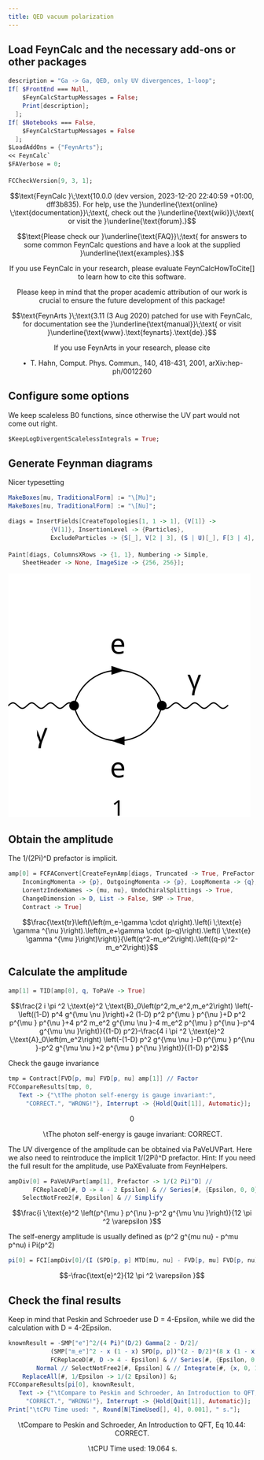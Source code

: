 ```yaml
---
title: QED vacuum polarization
---
```



## Load FeynCalc and the necessary add-ons or other packages

```mathematica
description = "Ga -> Ga, QED, only UV divergences, 1-loop";
If[ $FrontEnd === Null, 
  	$FeynCalcStartupMessages = False; 
  	Print[description]; 
  ];
If[ $Notebooks === False, 
  	$FeynCalcStartupMessages = False 
  ];
$LoadAddOns = {"FeynArts"};
<< FeynCalc`
$FAVerbose = 0; 
 
FCCheckVersion[9, 3, 1];
```

$$\text{FeynCalc }\;\text{10.0.0 (dev version, 2023-12-20 22:40:59 +01:00, dff3b835). For help, use the }\underline{\text{online} \;\text{documentation}}\;\text{, check out the }\underline{\text{wiki}}\;\text{ or visit the }\underline{\text{forum}.}$$

$$\text{Please check our }\underline{\text{FAQ}}\;\text{ for answers to some common FeynCalc questions and have a look at the supplied }\underline{\text{examples}.}$$

$$\text{If you use FeynCalc in your research, please evaluate FeynCalcHowToCite[] to learn how to cite this software.}$$

$$\text{Please keep in mind that the proper academic attribution of our work is crucial to ensure the future development of this package!}$$

$$\text{FeynArts }\;\text{3.11 (3 Aug 2020) patched for use with FeynCalc, for documentation see the }\underline{\text{manual}}\;\text{ or visit }\underline{\text{www}.\text{feynarts}.\text{de}.}$$

$$\text{If you use FeynArts in your research, please cite}$$

$$\text{ $\bullet $ T. Hahn, Comput. Phys. Commun., 140, 418-431, 2001, arXiv:hep-ph/0012260}$$

## Configure some options

We keep scaleless B0 functions, since otherwise the UV part would not come out right.

```mathematica
$KeepLogDivergentScalelessIntegrals = True;
```

## Generate Feynman diagrams

Nicer typesetting

```mathematica
MakeBoxes[mu, TraditionalForm] := "\[Mu]";
MakeBoxes[nu, TraditionalForm] := "\[Nu]";
```

```mathematica
diags = InsertFields[CreateTopologies[1, 1 -> 1], {V[1]} -> 
     		{V[1]}, InsertionLevel -> {Particles}, 
    		ExcludeParticles -> {S[_], V[2 | 3], (S | U)[_], F[3 | 4], F[2, {2 | 3}]}]; 
 
Paint[diags, ColumnsXRows -> {1, 1}, Numbering -> Simple, 
  	SheetHeader -> None, ImageSize -> {256, 256}];
```

![0133bojpmpiil](img/0133bojpmpiil.svg)

## Obtain the amplitude

The 1/(2Pi)^D prefactor is implicit.

```mathematica
amp[0] = FCFAConvert[CreateFeynAmp[diags, Truncated -> True, PreFactor -> 1], 
  	IncomingMomenta -> {p}, OutgoingMomenta -> {p}, LoopMomenta -> {q},
  	LorentzIndexNames -> {mu, nu}, UndoChiralSplittings -> True, 
  	ChangeDimension -> D, List -> False, SMP -> True, 
  	Contract -> True]

```

$$\frac{\text{tr}\left(\left(m_e-\gamma \cdot q\right).\left(i \;\text{e} \gamma ^{\nu }\right).\left(m_e+\gamma \cdot (p-q)\right).\left(i \;\text{e} \gamma ^{\mu }\right)\right)}{\left(q^2-m_e^2\right).\left((q-p)^2-m_e^2\right)}$$

## Calculate the amplitude

```mathematica
amp[1] = TID[amp[0], q, ToPaVe -> True]
```

$$\frac{2 i \pi ^2 \;\text{e}^2 \;\text{B}_0\left(p^2,m_e^2,m_e^2\right) \left(-\left((1-D) p^4 g^{\mu \nu }\right)+2 (1-D) p^2 p^{\mu } p^{\nu }+D p^2 p^{\mu } p^{\nu }+4 p^2 m_e^2 g^{\mu \nu }-4 m_e^2 p^{\mu } p^{\nu }-p^4 g^{\mu \nu }\right)}{(1-D) p^2}-\frac{4 i \pi ^2 \;\text{e}^2 \;\text{A}_0\left(m_e^2\right) \left(-(1-D) p^2 g^{\mu \nu }-D p^{\mu } p^{\nu }-p^2 g^{\mu \nu }+2 p^{\mu } p^{\nu }\right)}{(1-D) p^2}$$

Check the gauge invariance

```mathematica
tmp = Contract[FVD[p, mu] FVD[p, nu] amp[1]] // Factor
FCCompareResults[tmp, 0, 
   Text -> {"\tThe photon self-energy is gauge invariant:", 
     "CORRECT.", "WRONG!"}, Interrupt -> {Hold[Quit[1]], Automatic}];
```

$$0$$

$$\text{$\backslash $tThe photon self-energy is gauge invariant:} \;\text{CORRECT.}$$

The UV divergence of the amplitude can be obtained via PaVeUVPart.
Here we also need to reintroduce the implicit 1/(2Pi)^D prefactor.
Hint: If you need the full result for the amplitude, use PaXEvaluate from FeynHelpers.

```mathematica
ampDiv[0] = PaVeUVPart[amp[1], Prefactor -> 1/(2 Pi)^D] // 
       FCReplaceD[#, D -> 4 - 2 Epsilon] & // Series[#, {Epsilon, 0, 0}] & // Normal // 
    SelectNotFree2[#, Epsilon] & // Simplify
```

$$\frac{i \;\text{e}^2 \left(p^{\mu } p^{\nu }-p^2 g^{\mu \nu }\right)}{12 \pi ^2 \varepsilon }$$

The self-energy amplitude is usually defined as  (p^2 g^{mu nu} - p^mu p^nu) i Pi(p^2)

```mathematica
pi[0] = FCI[ampDiv[0]/(I (SPD[p, p] MTD[mu, nu] - FVD[p, mu] FVD[p, nu]))] // Cancel
```

$$-\frac{\text{e}^2}{12 \pi ^2 \varepsilon }$$

## Check the final results

Keep in mind that Peskin and Schroeder use D = 4-Epsilon,
while we did the calculation with D = 4-2Epsilon.

```mathematica
knownResult = -SMP["e"]^2/(4 Pi)^(D/2) Gamma[2 - D/2]/
          	(SMP["m_e"]^2 - x (1 - x) SPD[p, p])^(2 - D/2)*(8 x (1 - x)) // 
        	FCReplaceD[#, D -> 4 - Epsilon] & // Series[#, {Epsilon, 0, 0}] & // 
      	Normal // SelectNotFree2[#, Epsilon] & // Integrate[#, {x, 0, 1}] & // 
   	ReplaceAll[#, 1/Epsilon -> 1/(2 Epsilon)] &;
FCCompareResults[pi[0], knownResult, 
   Text -> {"\tCompare to Peskin and Schroeder, An Introduction to QFT, Eq 10.44:", 
     "CORRECT.", "WRONG!"}, Interrupt -> {Hold[Quit[1]], Automatic}];
Print["\tCPU Time used: ", Round[N[TimeUsed[], 4], 0.001], " s."];
```

$$\text{$\backslash $tCompare to Peskin and Schroeder, An Introduction to QFT, Eq 10.44:} \;\text{CORRECT.}$$

$$\text{$\backslash $tCPU Time used: }19.064\text{ s.}$$